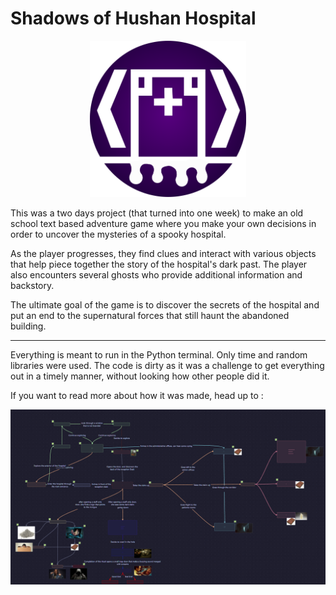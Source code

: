 # Shadows of Hushan Hospital
<p align="center">
<img src="https://github.com/PuddingNight/Shadows_of_Hushan_Hospital/blob/master/hospital2.png" width="250" height="250">
</p>


This was a two days project (that turned into one week) to make an old school text based adventure game where you make your own decisions in order to uncover the mysteries of a spooky hospital.

As the player progresses, they find clues and interact with various objects that help piece together the story of the hospital's dark past. The player also encounters several ghosts who provide additional information and backstory.

The ultimate goal of the game is to discover the secrets of the hospital and put an end to the supernatural forces that still haunt the abandoned building.

---

Everything is meant to run in the Python terminal. Only time and random libraries were used. The code is dirty as it was a challenge to get everything out in a timely manner, without looking how other people did it.

If you want to read more about how it was made, head up to :


<p align="center">
<img src="https://github.com/PuddingNight/Shadows_of_Hushan_Hospital/blob/master/map_low_res.jpg">
</p>